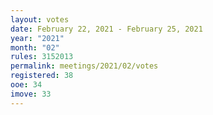 ```yaml
---
layout: votes
date: February 22, 2021 - February 25, 2021
year: "2021"
month: "02"
rules: 3152013
permalink: meetings/2021/02/votes
registered: 38
ooe: 34
imove: 33
---
```


